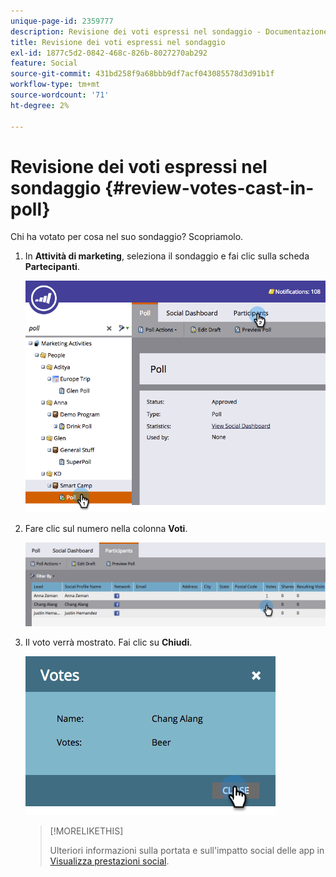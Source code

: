 ```yaml
---
unique-page-id: 2359777
description: Revisione dei voti espressi nel sondaggio - Documentazione Marketo - Documentazione del prodotto
title: Revisione dei voti espressi nel sondaggio
exl-id: 1877c5d2-0842-468c-826b-8027270ab292
feature: Social
source-git-commit: 431bd258f9a68bbb9df7acf043085578d3d91b1f
workflow-type: tm+mt
source-wordcount: '71'
ht-degree: 2%

---
```


# Revisione dei voti espressi nel sondaggio {#review-votes-cast-in-poll}

Chi ha votato per cosa nel suo sondaggio? Scopriamolo.

1. In **Attività di marketing**, seleziona il sondaggio e fai clic sulla scheda **Partecipanti**.

   ![](assets/image2015-5-12-14-3a35-3a10.png)

1. Fare clic sul numero nella colonna **Voti**.

   ![](assets/image2015-5-12-14-3a36-3a36.png)

1. Il voto verrà mostrato. Fai clic su **Chiudi**.

   ![](assets/image2015-5-12-14-3a37-3a24.png)

   >[!MORELIKETHIS]
   >
   >Ulteriori informazioni sulla portata e sull&#39;impatto social delle app in [Visualizza prestazioni social](/help/marketo/product-docs/demand-generation/social/social-functions/view-social-performance.md).
